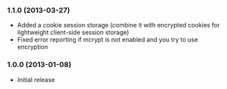### 1.1.0 (2013-03-27)

  * Added a cookie session storage (combine it with encrypted cookies for lightweight client-side session storage)
  * Fixed error reporting if mcrypt is not enabled and you try to use encryption

### 1.0.0 (2013-01-08)

  * Initial release
